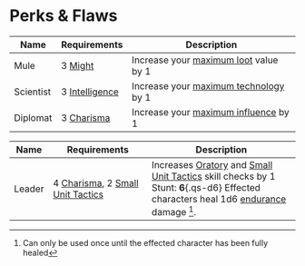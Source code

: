 # Perks & Flaws

| Name      | Requirements                     | Description                                                    |
|-----------|----------------------------------|----------------------------------------------------------------|
| Mule      | 3 [Might](/#might)               | Increase your [maximum loot](/character#loot) value by 1       |
| Scientist | 3 [Intelligence](/#intelligence) | Increase your [maximum technology](/character#technology) by 1 |
| Diplomat  | 3 [Charisma](/#charisma)         | Increase your [maximum influence](/character#influence) by 1   |

| Name   | Requirements                                                                 | Description                                                                                                                                                                                                   |
|--------|------------------------------------------------------------------------------|---------------------------------------------------------------------------------------------------------------------------------------------------------------------------------------------------------------|
| Leader | 4 [Charisma](/#charisma), 2 [Small Unit Tactics](/skills#small-unit-tactics) | Increases [Oratory](/skills#oratory) and  [Small Unit Tactics](#/skills#small-unit-tactics) skill checks by 1<br>Stunt: **6**{.qs-d6} Effected characters heal 1d6 [endurance](/#endurance) damage [^Leader]. |

[^Leader]:
    Can only be used once until the effected character has been fully healed
